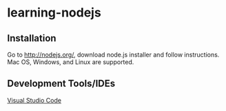 # learning-nodejs

## Installation

Go to http://nodejs.org/, download node.js installer and follow instructions. Mac OS, Windows, and Linux are supported.


## Development Tools/IDEs
[Visual Studio Code](https://code.visualstudio.com/)
